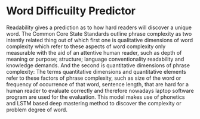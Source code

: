 # Word Difficuilty Predictor

Readability gives a prediction as to how hard readers will discover a unique word. The
Common Core State Standards outline phrase complexity as two intently related thing out of
which first one is qualitative dimensions of word complexity which refer to these aspects of
word complexity only measurable with the aid of an attentive human reader, such as depth of
meaning or purpose; structure; language conventionality readability and knowledge demands.
And the second is quantitative dimensions of phrase complexity: The terms quantitative
dimensions and quantitative elements refer to these factors of phrase complexity, such as size
of the word or frequency of occurrence of that word, sentence length, that are hard for a
human reader to evaluate correctly and therefore nowadays laptop software program are used
for the evaluation. This model makes use of phonetics and LSTM based deep mastering
method to discover the complexity or problem degree of word.
